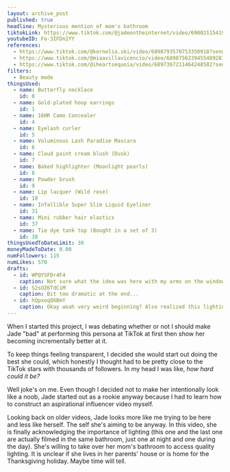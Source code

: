 ```yaml
---
layout: archive_post
published: true
headline: Mysterious mention of mom's bathroom
tiktokLink: https://www.tiktok.com/@jadeontheinternet/video/6900211541975633157?sender_device=pc&sender_web_id=6891999718790268421&is_from_webapp=1
youtubeID: Fo-3IFDn2YY
references:
  - https://www.tiktok.com/@kornelia.ski/video/6898793570753350918?sender_device=pc&sender_web_id=6891999718790268421&is_from_webapp=1
  - https://www.tiktok.com/@miaavillavicencio/video/6898756239455489281?sender_device=pc&sender_web_id=6891999718790268421&is_from_webapp=1
  - https://www.tiktok.com/@iheartsequoia/video/6897367211464248582?sender_device=pc&sender_web_id=6891999718790268421&is_from_webapp=1
filters:
  - Beauty mode
thingsUsed:
  - name: Butterfly necklace
    id: 0
  - name: Gold-plated hoop earrings
    id: 1
  - name: 16HR Camo Concealer
    id: 4
  - name: Eyelash curler
    id: 5
  - name: Voluminous Lash Paradise Mascara
    id: 6
  - name: Cloud paint cream blush (Dusk)
    id: 7
  - name: Baked highlighter (Moonlight pearls)
    id: 8
  - name: Powder brush
    id: 9
  - name: Lip lacquer (Wild rose)
    id: 10
  - name: Infallible Super Slim Liquid Eyeliner
    id: 31
  - name: Mini rubber hair elastics
    id: 37
  - name: Tie dye tank top (Bought in a set of 3)
    id: 38
thingsUsedToDateLimit: 39
moneyMadeToDate: 0.00
numFollowers: 115
numLikes: 570
drafts:
  - id: WPQYSFDr4F4
    caption: Not sure what the idea was here with my arms on the window.
  - id: S2sOZ6TdCiM
    caption: Bit too dramatic at the end...
  - id: hQpxoqQ6BmY
    caption: Okay woah very weird beginning? Also realized this lighting wasn't great, so ended up standing in my parents' bathtub to get close to the window instead.
---
```


When I started this project, I was debating whether or not I should make Jade "bad" at performing this persona at TikTok at first then show her becoming incrementally better at it.

To keep things feeling transparent, I decided she would start out doing the best she could, which honestly I thought had to be pretty close to the TikTok stars with thousands of followers. In my head I was like, _how hard could it be?_

Well joke's on me. Even though I decided not to make her intentionally look like a noob, Jade started out as a rookie anyway because I had to learn how to construct an aspirational influencer video myself.

Looking back on older videos, Jade looks more like me trying to be here and less like herself. The self she's aiming to be anyway. In this video, she is finally acknowledging the importance of lighting (this one and the last one are actually filmed in the same bathroom, just one at night and one during the day). She's willing to take over her mom's bathroom to access quality lighting. It is unclear if she lives in her parents' house or is home for the Thanksgiving holiday. Maybe time will tell.
